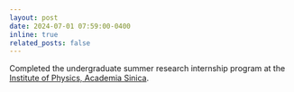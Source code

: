 ```yaml
---
layout: post
date: 2024-07-01 07:59:00-0400
inline: true
related_posts: false
---
```


Completed the undergraduate summer research internship program at the [Institute of Physics, Academia Sinica](https://www.phys.sinica.edu.tw/).

